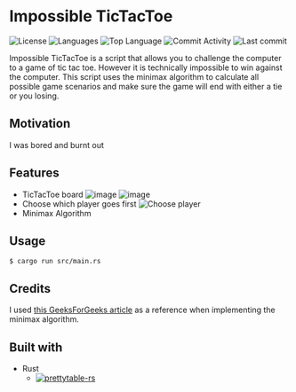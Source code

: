 # Impossible TicTacToe

![License](https://img.shields.io/github/license/zS1L3NT/rs-impossible-tictactoe?style=for-the-badge) ![Languages](https://img.shields.io/github/languages/count/zS1L3NT/rs-impossible-tictactoe?style=for-the-badge) ![Top Language](https://img.shields.io/github/languages/top/zS1L3NT/rs-impossible-tictactoe?style=for-the-badge) ![Commit Activity](https://img.shields.io/github/commit-activity/y/zS1L3NT/rs-impossible-tictactoe?style=for-the-badge) ![Last commit](https://img.shields.io/github/last-commit/zS1L3NT/rs-impossible-tictactoe?style=for-the-badge)

Impossible TicTacToe is a script that allows you to challenge the computer to a game of tic tac toe. However it is technically impossible to win against the computer. This script uses the minimax algorithm to calculate all possible game scenarios and make sure the game will end with either a tie or you losing.

## Motivation

I was bored and burnt out

## Features

-   TicTacToe board
    ![image](https://user-images.githubusercontent.com/26828488/168480784-f1185514-c213-4f92-9168-3c8915106caf.png) ![image](https://user-images.githubusercontent.com/26828488/168480791-8682fe23-d4f3-4ba4-a058-52a68b39ca5a.png)
-   Choose which player goes first
    ![Choose player](https://i.ibb.co/YWxz6YS/Untitled.png)
-   Minimax Algorithm

## Usage

```
$ cargo run src/main.rs
```

## Credits

I used [this GeeksForGeeks article](https://www.geeksforgeeks.org/minimax-algorithm-in-game-theory-set-3-tic-tac-toe-ai-finding-optimal-move/) as a reference when implementing the minimax algorithm.

## Built with

- Rust
  - [![prettytable-rs](https://img.shields.io/badge/prettytable--rs-%5E0.8-blue?style=flat-square)](https://docs.rs/prettytable-rs/0.8)
